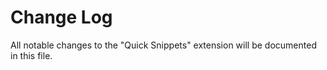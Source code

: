# Change Log

All notable changes to the "Quick Snippets" extension will be documented in this file.

